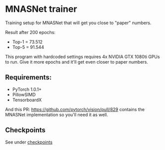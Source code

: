 # MNASNet trainer
Training setup for MNASNet that will get you close to "paper" numbers.

Result after 200 epochs:
  * Top-1 = 73.512
  * Top-5 = 91.544
  
This program with hardcoded settings requires 4x NVIDIA GTX 1080ti GPUs to run. Give it more epochs and it'll get even closer to paper numbers.

## Requirements:

  * PyTorch 1.0.1+
  * PillowSIMD
  * TensorboardX

And this PR: https://github.com/pytorch/vision/pull/829 contains the MNASNet implementation so you'll need it as well.

## Checkpoints

See under [checkpoints](checkpoints)
